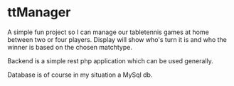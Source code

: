 # ttManager

A simple fun project so I can manage our tabletennis games at home between two or four players. Display will show who's turn it is and who the winner is based on the chosen matchtype.

Backend is a simple rest php application which can be used generally.

Database is of course in my situation a MySql db.
